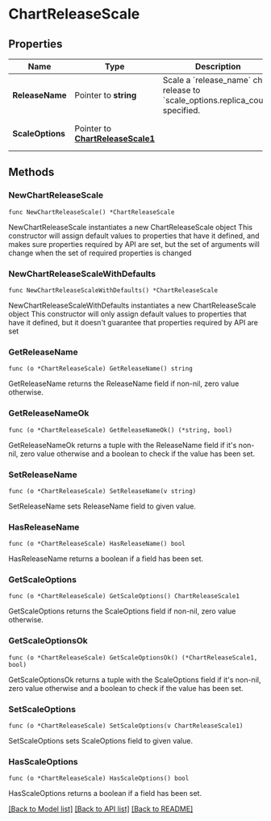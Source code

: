 # ChartReleaseScale

## Properties

Name | Type | Description | Notes
------------ | ------------- | ------------- | -------------
**ReleaseName** | Pointer to **string** | Scale a &#x60;release_name&#x60; chart release to &#x60;scale_options.replica_count&#x60; specified. | [optional] 
**ScaleOptions** | Pointer to [**ChartReleaseScale1**](ChartReleaseScale1.md) |  | [optional] [default to {}]

## Methods

### NewChartReleaseScale

`func NewChartReleaseScale() *ChartReleaseScale`

NewChartReleaseScale instantiates a new ChartReleaseScale object
This constructor will assign default values to properties that have it defined,
and makes sure properties required by API are set, but the set of arguments
will change when the set of required properties is changed

### NewChartReleaseScaleWithDefaults

`func NewChartReleaseScaleWithDefaults() *ChartReleaseScale`

NewChartReleaseScaleWithDefaults instantiates a new ChartReleaseScale object
This constructor will only assign default values to properties that have it defined,
but it doesn't guarantee that properties required by API are set

### GetReleaseName

`func (o *ChartReleaseScale) GetReleaseName() string`

GetReleaseName returns the ReleaseName field if non-nil, zero value otherwise.

### GetReleaseNameOk

`func (o *ChartReleaseScale) GetReleaseNameOk() (*string, bool)`

GetReleaseNameOk returns a tuple with the ReleaseName field if it's non-nil, zero value otherwise
and a boolean to check if the value has been set.

### SetReleaseName

`func (o *ChartReleaseScale) SetReleaseName(v string)`

SetReleaseName sets ReleaseName field to given value.

### HasReleaseName

`func (o *ChartReleaseScale) HasReleaseName() bool`

HasReleaseName returns a boolean if a field has been set.

### GetScaleOptions

`func (o *ChartReleaseScale) GetScaleOptions() ChartReleaseScale1`

GetScaleOptions returns the ScaleOptions field if non-nil, zero value otherwise.

### GetScaleOptionsOk

`func (o *ChartReleaseScale) GetScaleOptionsOk() (*ChartReleaseScale1, bool)`

GetScaleOptionsOk returns a tuple with the ScaleOptions field if it's non-nil, zero value otherwise
and a boolean to check if the value has been set.

### SetScaleOptions

`func (o *ChartReleaseScale) SetScaleOptions(v ChartReleaseScale1)`

SetScaleOptions sets ScaleOptions field to given value.

### HasScaleOptions

`func (o *ChartReleaseScale) HasScaleOptions() bool`

HasScaleOptions returns a boolean if a field has been set.


[[Back to Model list]](../README.md#documentation-for-models) [[Back to API list]](../README.md#documentation-for-api-endpoints) [[Back to README]](../README.md)


